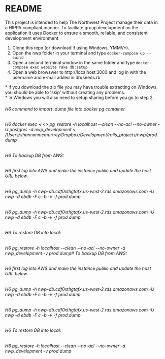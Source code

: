 # README

This project is intended to help The Northwest Project manage their data in a HIPPA compliant manner. To faciliate group development on the application it uses Docker to ensure a smooth, reliable, and consistent development environment.  

1) Clone this repo (or download if using Windows, YMMV*).   
2) Open the nwp folder in your terminal and type `docker-compose up --build`   
3) Open a second terminal window in the same folder and type `docker-compose exec website rake db:setup`  
4) Open a web browswer to http://localhost:3000 and log in with the username and e-mail added in db/seeds.rb  


\* If you download the zip file you may have trouble extracting on Windows, you should be able to 'skip' without creating any problems.  
\* In Windows you will also need to setup sharing before you go to step 2.  
###### H6 command to import .dump file into docker pg container
###### H6 docker exec -i <<container name>> pg_restore -h localhost --clean --no-acl --no-owner -U postgres -d nwp_development < /Users/shannonmcmurtrey/Dropbox/Development/rails_projects/nwp/prod.dump


###### H6  To backup DB from AWS:  
###### H6   first log into AWS and make the instance public and update the host URL below.  
###### H6   pg_dump -h nwp-db.cdf0xthgtafx.us-west-2.rds.amazonaws.com -U nwp -d ebdb -F c -b -v -f prod.dump  
###### H6   pg_dump -h nwp-db.cdf0xthgtafx.us-west-2.rds.amazonaws.com -U nwp -d ebdb -F c -b -v -f prod.dump  

###### H6   To restore DB into local:
###### H6   pg_restore -h localhost --clean --no-acl --no-owner -d nwp_development -v prod.dump#  To backup DB from AWS:
###### H6   first log into AWS and make the instance public and update the host URL below.
###### H6   pg_dump -h nwp-db.cdf0xthgtafx.us-west-2.rds.amazonaws.com -U nwp -d ebdb -F c -b -v -f prod.dump
###### H6 pg_dump -h nwp-db.cdf0xthgtafx.us-west-2.rds.amazonaws.com -U nwp -d ebdb -F c -b -v -f prod.dump

###### H6   To restore DB into local:
###### H6   pg_restore -h localhost --clean --no-acl --no-owner -d nwp_development -v prod.dump